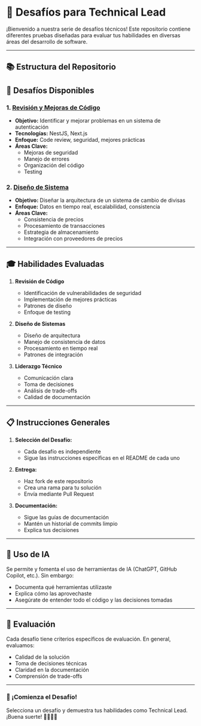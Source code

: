 # 🎯 Desafíos para Technical Lead

¡Bienvenido a nuestra serie de desafíos técnicos! Este repositorio contiene diferentes pruebas diseñadas para evaluar tus habilidades en diversas áreas del desarrollo de software.

---

## 📚 Estructura del Repositorio

## 🎯 Desafíos Disponibles

### 1. [Revisión y Mejoras de Código](/code-review)
- **Objetivo:** Identificar y mejorar problemas en un sistema de autenticación
- **Tecnologías:** NestJS, Next.js
- **Enfoque:** Code review, seguridad, mejores prácticas
- **Áreas Clave:**
  - Mejoras de seguridad
  - Manejo de errores
  - Organización del código
  - Testing

### 2. [Diseño de Sistema](/system-design)
- **Objetivo:** Diseñar la arquitectura de un sistema de cambio de divisas
- **Enfoque:** Datos en tiempo real, escalabilidad, consistencia
- **Áreas Clave:**
  - Consistencia de precios
  - Procesamiento de transacciones
  - Estrategia de almacenamiento
  - Integración con proveedores de precios

---

## 🎓 Habilidades Evaluadas

1. **Revisión de Código**
   - Identificación de vulnerabilidades de seguridad
   - Implementación de mejores prácticas
   - Patrones de diseño
   - Enfoque de testing

2. **Diseño de Sistemas**
   - Diseño de arquitectura
   - Manejo de consistencia de datos
   - Procesamiento en tiempo real
   - Patrones de integración

3. **Liderazgo Técnico**
   - Comunicación clara
   - Toma de decisiones
   - Análisis de trade-offs
   - Calidad de documentación

---

## 📋 Instrucciones Generales

1. **Selección del Desafío:**
   - Cada desafío es independiente
   - Sigue las instrucciones específicas en el README de cada uno

2. **Entrega:**
   - Haz fork de este repositorio
   - Crea una rama para tu solución
   - Envía mediante Pull Request

3. **Documentación:**
   - Sigue las guías de documentación
   - Mantén un historial de commits limpio
   - Explica tus decisiones

---

## 🤖 Uso de IA

Se permite y fomenta el uso de herramientas de IA (ChatGPT, GitHub Copilot, etc.). Sin embargo:

- Documenta qué herramientas utilizaste
- Explica cómo las aprovechaste
- Asegúrate de entender todo el código y las decisiones tomadas

---

## 📝 Evaluación

Cada desafío tiene criterios específicos de evaluación. En general, evaluamos:

- Calidad de la solución
- Toma de decisiones técnicas
- Claridad en la documentación
- Comprensión de trade-offs

---

### 🚀 ¡Comienza el Desafío!

Selecciona un desafío y demuestra tus habilidades como Technical Lead. ¡Buena suerte! 👩‍💻👨‍💻
